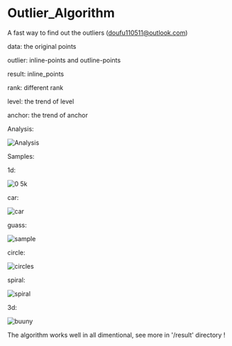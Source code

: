 # Outlier_Algorithm
A fast way to find out the outliers (doufu110511@outlook.com)

data: the original points


outlier: inline-points and outline-points


result: inline_points


rank: different rank


level: the trend of level


anchor: the trend of anchor

Analysis:

![Analysis](https://user-images.githubusercontent.com/31699390/164507971-4cb1e7d5-e509-491f-9fde-b69113af1945.png)

Samples:


1d:

![0 5k](https://user-images.githubusercontent.com/31699390/164234114-1e5ba9f4-cfd4-4c48-970a-89e6a5b06303.png)

car:

![car](https://user-images.githubusercontent.com/31699390/164234710-580d5fc4-e428-4418-af86-aad3fcb379a7.png)

guass:

![sample](https://user-images.githubusercontent.com/31699390/164234773-adb831cb-9925-4ec9-9074-031cbe8cd50a.png)

circle:

![circles](https://user-images.githubusercontent.com/31699390/164234952-395d4b3d-8249-4130-b937-3e8a47b6506f.png)

spiral:

![spiral](https://user-images.githubusercontent.com/31699390/164235029-c308860c-318f-42b5-bb48-4690973b10e7.png)

3d:

![buuny](https://user-images.githubusercontent.com/31699390/164235599-3aa68a67-716b-4492-ad63-288754a2669b.png)


The algorithm works well in all dimentional, see more in '/result' directory !
